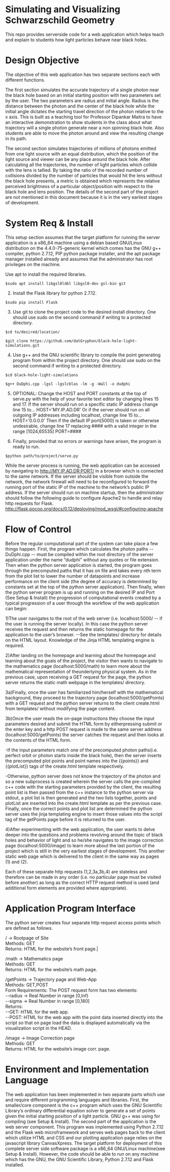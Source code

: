# Simulating and Visualizing Schwarzschild Geometry

This repo provides serverside code for a web application which helps teach and explain to students how light particles behave near black holes. 

# Design Objective

The objective of this web application has two separate sections each with different functions. 

The first section simulates the accurate trajectory of a single photon near the black hole based on an initial starting position with two parameters set by the user. The two parameters are radius and initial angle. Radius is the distance between the photon and the center of the black hole while the initial angle dictates the starting travel direction of the photon relative to the x axis. This is built as a teaching tool for Professor Dipankar Maitra to have an interactive demonstration to show students in the class about what trajectory will a single photon generate near a non spinning black hole. Also students are able to move the photon around and view the resulting change in its path. 

The second section simulates trajectories of millions of photons emitted from one light source with an equal distribution, which the position of the light source and viewer can be any place around the black hole. After calculating all the trajectories, the number of light particles which collide with the lens is tallied. By taking the ratio of the recorded number of collisions divided by the number of particles that would hit the lens without the black hole presents, a metric is obtained which represents the relative perceived brightness of a particular object/position with respect to the black hole and lens position. The details of the second part of the project are not mentioned in this document because it is in the very earliest stages of development.

# System Req & Install 

This setup section assumes that the target platform for running the server application is a x86_64 machine using a debian based GNU/Linux distribution on the 4.4.0-75-generic kernel which comes has the GNU g++ compiler, python 2.7.12, PIP python package installer, and the apt package manager installed already and assumes that the administrator has root privileges on the machine. 

Use apt to install the required libraries. 


`$sudo apt install libgsl0ldbl libgsl0-dev gsl-bin git`

  2) Install the Flask library for python 2.7.12.

`$sudo pip install Flask`

  3) Use git to clone the project code to the desired install directory. One should use sudo on the second command if writing to a protected directory.

`$cd to/desired/location/`

`$git clone https://github.com/datGryphon/black-hole-light-simulations.git`

  4) Use g++ and the GNU scientific library to compile the point generating program from within the project directory. One should use sudo on the second command if writing to a protected directory.

`$cd black-hole-light-simulations`

`$g++ DuDphi.cpp -lgsl -lgslcblas -lm -g -Wall -o dudphi`

  5) OPTIONAL: Change the HOST and PORT constants at the top of serve.py with the help of your favorite text editor by changing lines 15 and 17. If the server should run on a specific static IP address change line 15 to…
    HOST='MY.IP.AD.DR'
Or if the server should run on all outgoing IP addresses including localhost, change line 15 to… 
    HOST='0.0.0.0'
Then if the default IP port(5000) is taken or otherwise undesirable, change line 17 replacing #### with a valid integer in the range [1024,65535]
    PORT=####

  6) Finally, provided that no errors or warnings have arisen, the program is ready to run.

`$python path/to/project/serve.py`

While the server process is running, the web application can be accessed by navigating to http://MY.IP.AD.DR:PORT/ in a browser which is connected to the same network. If the server should be visible from outside the network, the network firewall will need to be reconfigured to forward the running port of the static IP of the machine to the network’s public IP address. If the server should run on machine startup, then the administrator should follow the following guide to configure Apache2 to handle and relay http requests for Flask. 
http://flask.pocoo.org/docs/0.12/deploying/mod_wsgi/#configuring-apache 

# Flow of Control

Before the regular computational part of the system can take place a few things happen. First, the program which calculates the photon paths -- DuDphi.cpp -- must be compiled within the root directory of the server application under the name “dudphi” without any quotes or file extension. Then when the python server application is started, the program goes through the precomputed paths that it has on file and takes every nth term from the plot list to lower the number of datapoints and increase performance on the client side (the degree of accuracy is determined by constants set at the top of the python server application). Then finally, when the python server program is up and running on the desired IP and Port (See Setup & Install) the progression of computational events created by a typical progression of a user through the workflow of the web application can begin: 

1)The user navigates to the root of the web server (i.e. localhost:5000/ -- if the user is running the server locally). In this case the python server receives the request and then returns the static homepage for the application to the user’s browser. --See the templates/ directory for details on the HTML layout. Knowledge of the Jinja HTML templating engine is required.  

2)After landing on the homepage and learning about the homepage and learning about the goals of the project, the visitor then wants to navigate to the mathematics page (localhost:5000/math) to learn more about the mathematical representation of theunderlying physical system. As in the previous case, upon receiving a GET request for the page, the python server returns the static math webpage in the templates/ directory.  

3a)Finally, once the user has familiarized him/herself with the mathematical background, they proceed to the trajectory page (localhost:5000/getPoints) with a GET request and the python server returns to the client create.html from templates/ without modifying the page content.  

3b)Once the user reads the on-page instructions they choose the input parameters desired and submit the HTML form by eitherpressing submit or the enter key and a http POST request is made to the same server address (localhost:5000/getPoints) the server catches the request and then looks at the contents of the HTML form.  

  -If the input parameters match one of the precomputed photon paths(i.e. perfect orbit or photon starts inside the black hole), then the server inserts the precomputed plot points and point names into the {{points}} and {{plotList}} tags of the create.html template respectively.  
  
  -Otherwise, python server does not know the trajectory of the photon and so a new subprocess is created wherein the server calls the pre-compiled c++ code with the starting parameters provided by the client, the resulting point list is then passed from the c++ instance to the python server via stdout, a plot list is then generated and the two lists together, points and plotList are inserted into the create.html template as per the previous case.  Finally, once the correct points and plot list are determined the python server uses the jinja templating engine to insert those values into the script tag of the getPoints page before it is returned to the user.  
    
4)After experimenting with the web application, the user wants to delve deeper into the questions and problems revolving around the topic of black holes and behavior of light and so he/she navigates to the image correction page (localhost:5000/image) to learn more about the last portion of the project which is still in the very earliest stages of development. This another static web page which is delivered to the client in the same way as pages (1) and (2).  
  
Each of these separate http requests (1,2,3a,3b,4) are stateless and therefore can be made in any order (i.e. no particular page must be visited before another) as long as the correct HTTP request method is used (and additional form elements are provided where appropriate).  


# Application Program Interface

The python server creates four separate http request access points which are defined as follows. 

/ → Rootpage of Site  
Methods: GET  
Returns: HTML for the website’s front page.|

/math → Mathematics page  
Methods: GET  
Returns: HTML for the website’s math page.

/getPoints → Trajectory page and Web-App  
Methods: GET,POST  
Form Requirements:  The POST request form has two elements:  
--radius → Real Number in range [0,Inf)    
--sigma → Real Number in range [0,180]  
Returns:   
--GET:  HTML for the web app.  
--POST: HTML for the web app with the point data inserted directly into the script so that on page load the data is displayed automatically via the visualization script in the HEAD.

/image → Image Correction page  
Methods: GET  
Returns: HTML for the website’s image corr. page.

# Environment and Implementation Language

The web application has been implemented in two separate parts which use and require different programming languages and libraries. First, the smaller/core component is the c++ program which uses the GNU Scientific Library’s ordinary differential equation solver to generate a set of points given the initial starting position of a light particle.  GNU g++ was using for compiling (see Setup & Install). The second part of the application is the web server component. This program was implemented using Python 2.7.12 and the Flask web microframework and serves web pages back to the client which utilize HTML and CSS and our plotting application page relies on the javascript library CanvasXpress. The target platform for deployment of this complete server side software package is a x86_64 GNU/Linux machine(see Setup & Install). However, the code should be able to run on any machine which has the GNU, the GNU Scientific Library, Python 2.7.12 and Flask installed.
